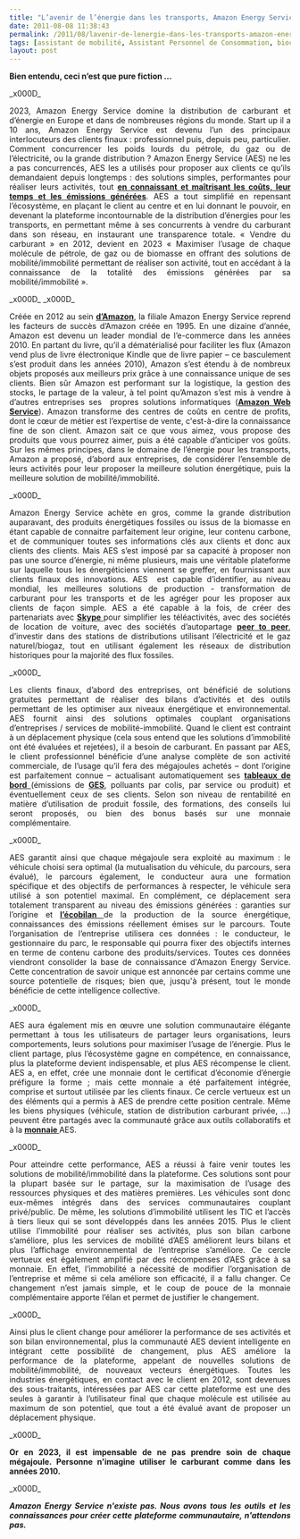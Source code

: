 ```yaml
---
title: "L’avenir de l’énergie dans les transports, Amazon Energy Service"
date: 2011-08-08 11:38:43
permalink: /2011/08/lavenir-de-lenergie-dans-les-transports-amazon-energy-service.html
tags: [assistant de mobilité, Assistant Personnel de Consommation, biocarburant, carburant, données réelles, économie du quaternaire, économie fonctionnalité, Efficacité énergétique, Infrastructure, innovation, internet, logistique, open innovation, partage de données, Service de mobilité, transition générationnelle]
layout: post
---
```


<p style="text-align: justify;"><strong>Bien entendu, ceci n’est que pure fiction …</strong></p>_x000D_
<p style="text-align: justify;">2023, Amazon Energy Service domine la distribution de carburant et d’énergie en Europe et dans de nombreuses régions du monde. Start up il a 10 ans, Amazon Energy Service est devenu l’un des principaux interlocuteurs des clients finaux : professionnel puis, depuis peu, particulier. Comment concurrencer les poids lourds du pétrole, du gaz ou de l’électricité, ou la grande distribution ? Amazon Energy Service (AES) ne les a pas concurrencés, AES les a utilisés pour proposer aux clients ce qu’ils demandaient depuis longtemps : des solutions simples, performantes pour réaliser leurs activités, tout <strong><a href="https://gabrielplassat.github.io/transportsdufutur/2011/04/dhl-les-solutions-logistiques-durables-passent-par-plus-de-transparence-plus-de-regulation-plus-de-c.html" target="_blank" rel="noopener">en connaissant et maîtrisant les coûts, leur temps et les émissions générées</a></strong>. AES a tout simplifié en repensant l’écosystème, en plaçant le client au centre et en lui donnant le pouvoir, en devenant la plateforme incontournable de la distribution d’énergies pour les transports, en permettant même à ses concurrents à vendre du carburant dans son réseau, en instaurant une transparence totale. « Vendre du carburant » en 2012, devient en 2023 « Maximiser l’usage de chaque molécule de pétrole, de gaz ou de biomasse en offrant des solutions de mobilité/immobilité permettant de réaliser son activité, tout en accédant à la connaissance de la totalité des émissions générées par sa mobilité/immobilité ».</p>_x000D_
<!--more-->_x000D_
<p style="text-align: justify;">Créée en 2012 au sein <strong><a href="http://fr.wikipedia.org/wiki/Amazon.com" target="_blank" rel="noopener">d’Amazon</a></strong>, la filiale Amazon Energy Service reprend les facteurs de succès d’Amazon créée en 1995. En une dizaine d’année, Amazon est devenu un leader mondial de l’e-commerce dans les années 2010. En partant du livre, qu’il a dématérialisé pour faciliter les flux (Amazon vend plus de livre électronique Kindle que de livre papier – ce basculement s’est produit dans les années 2010), Amazon s’est étendu à de nombreux objets proposés aux meilleurs prix grâce à une connaissance unique de ses clients. Bien sûr Amazon est performant sur la logistique, la gestion des stocks, le partage de la valeur, à tel point qu’Amazon s’est mis à vendre à d’autres entreprises ses  propres solutions informatiques (<strong><a href="http://aws.amazon.com/fr/" target="_blank" rel="noopener">Amazon Web Service</a></strong>). Amazon transforme des centres de coûts en centre de profits, dont le cœur de métier est l’expertise de vente, c'est-à-dire la connaissance fine de son client. Amazon sait ce que vous aimez, vous propose des produits que vous pourrez aimer, puis a été capable d’anticiper vos goûts. Sur les mêmes principes, dans le domaine de l’énergie pour les transports, Amazon a proposé, d’abord aux entreprises, de considérer l’ensemble de leurs activités pour leur proposer la meilleure solution énergétique, puis la meilleure solution de mobilité/immobilité.</p>_x000D_
<p style="text-align: justify;">Amazon Energy Service achète en gros, comme la grande distribution auparavant, des produits énergétiques fossiles ou issus de la biomasse en étant capable de connaitre parfaitement leur origine, leur contenu carbone, et de communiquer toutes ses informations clés aux clients et donc aux clients des clients. Mais AES s’est imposé par sa capacité à proposer non pas une source d’énergie, ni même plusieurs, mais une véritable plateforme sur laquelle tous les énergéticiens viennent se greffer, en fournissant aux clients finaux des innovations. AES  est capable d’identifier, au niveau mondial, les meilleures solutions de production - transformation de carburant pour les transports et de les agréger pour les proposer aux clients de façon simple. AES a été capable à la fois, de créer des partenariats avec <strong><a href="http://www.skype.com/intl/fr/skypepro/" target="_blank" rel="noopener">Skype </a></strong>pour simplifier les téléactivités, avec des sociétés de location de voiture, avec des sociétés d’autopartage <strong><a href="http://fr.cityzencar.com/" target="_blank" rel="noopener">peer to peer</a></strong>, d’investir dans des stations de distributions utilisant l’électricité et le gaz naturel/biogaz, tout en utilisant également les réseaux de distribution historiques pour la majorité des flux fossiles.</p>_x000D_
<p style="text-align: justify;">Les clients finaux, d’abord des entreprises, ont bénéficié de solutions gratuites permettant de réaliser des bilans d’activités et des outils permettant de les optimiser aux niveaux énergétique et environnemental. AES fournit ainsi des solutions optimales couplant organisations d’entreprises / services de mobilité-immobilité. Quand le client est contraint à un déplacement physique (cela sous entend que les solutions d’immobilité ont été évaluées et rejetées), il a besoin de carburant. En passant par AES, le client professionnel bénéficie d’une analyse complète de son activité commerciale, de l’usage qu’il fera des mégajoules achetés – dont l’origine est parfaitement connue – actualisant automatiquement ses <strong><a href="https://gabrielplassat.github.io/transportsdufutur/2010/12/quand-la-chaine-logistique-devient-transparente.html" target="_blank" rel="noopener">tableaux de bord </a></strong>(émissions de <strong><a href="http://www.slideshare.net/transportsdufutur/jec-biofuels-programme" target="_blank" rel="noopener">GES</a></strong>, polluants par colis, par service ou produit) et éventuellement ceux de ses clients. Selon son niveau de rentabilité en matière d’utilisation de produit fossile, des formations, des conseils lui seront proposés, ou bien des bonus basés sur une monnaie complémentaire.</p>_x000D_
<p style="text-align: justify;">AES garantit ainsi que chaque mégajoule sera exploité au maximum : le véhicule choisi sera optimal (la mutualisation du véhicule, du parcours, sera évalué), le parcours également, le conducteur aura une formation spécifique et des objectifs de performances à respecter, le véhicule sera utilisé à son potentiel maximal. En complément, ce déplacement sera totalement transparent au niveau des émissions générées : garanties sur l’origine et <strong><a href="http://www.slideshare.net/transportsdufutur/jec-biofuels-programme" target="_blank" rel="noopener">l’écobilan </a></strong>de la production de la source énergétique, connaissances des émissions réellement émises sur le parcours. Toute l’organisation de l’entreprise utilisera ces données : le conducteur, le gestionnaire du parc, le responsable qui pourra fixer des objectifs internes en terme de contenu carbone des produits/services. Toutes ces données viendront consolider la base de connaissance d'Amazon Energy Service. Cette concentration de savoir unique est annoncée par certains comme une source potentielle de risques; bien que, jusqu'à présent, tout le monde bénéficie de cette intelligence collective.</p>_x000D_
<p style="text-align: justify;">AES aura également mis en œuvre une solution communautaire élégante permettant à tous les utilisateurs de partager leurs organisations, leurs comportements, leurs solutions pour maximiser l’usage de l’énergie. Plus le client partage, plus l’écosystème gagne en compétence, en connaissance, plus la plateforme devient indispensable, et plus AES récompense le client. AES a, en effet, crée une monnaie dont le certificat d’économie d’énergie préfigure la forme ; mais cette monnaie a été parfaitement intégrée, comprise et surtout utilisée par les clients finaux. Ce cercle vertueux est un des éléments qui a permis à AES de prendre cette position centrale. Même les biens physiques (véhicule, station de distribution carburant privée, …) peuvent être partagés avec la communauté grâce aux outils collaboratifs et à la <strong><a href="https://gabrielplassat.github.io/transportsdufutur/2011/05/rd-psa-google-wallet-etalab-quelles-priorites-pour-nos-mobilites-en-2020.html" target="_blank" rel="noopener">monnaie </a></strong>AES.</p>_x000D_
<p style="text-align: justify;">Pour atteindre cette performance, AES a réussi à faire venir toutes les solutions de mobilité/immobilité dans la plateforme. Ces solutions sont pour la plupart basée sur le partage, sur la maximisation de l’usage des ressources physiques et des matières premières. Les véhicules sont donc eux-mêmes intégrés dans des services communautaires couplant privé/public. De même, les solutions d’immobilité utilisent les TIC et l’accès à tiers lieux qui se sont développés dans les années 2015. Plus le client utilise l’immobilité pour réaliser ses activités, plus son bilan carbone s’améliore, plus les services de mobilité d’AES améliorent leurs bilans et plus l’affichage environnemental de l’entreprise s’améliore. Ce cercle vertueux est également amplifié par des récompenses d’AES grâce à sa monnaie. En effet, l’immobilité a nécessité de modifier l’organisation de l’entreprise et même si cela améliore son efficacité, il a fallu changer. Ce changement n’est jamais simple, et le coup de pouce de la monnaie complémentaire apporte l’élan et permet de justifier le changement.</p>_x000D_
<p style="text-align: justify;">Ainsi plus le client change pour améliorer la performance de ses activités et son bilan environnemental, plus la communauté AES devient intelligente en intégrant cette possibilité de changement, plus AES améliore la performance de la plateforme, appelant de nouvelles solutions de mobilité/immobilité, de nouveaux vecteurs énergétiques. Toutes les industries énergétiques, en contact avec le client en 2012, sont devenues des sous-traitants, intéressées par AES car cette plateforme est une des seules à garantir à l’utilisateur final que chaque molécule est utilisée au maximum de son potentiel, que tout a été évalué avant de proposer un déplacement physique.</p>_x000D_
<p style="text-align: justify;"><strong>Or en 2023, il est impensable de ne pas prendre soin de chaque mégajoule. Personne n'imagine utiliser le carburant comme dans les années 2010. </strong></p>_x000D_
<p style="text-align: justify;"><em><strong>Amazon Energy Service n'existe pas. Nous avons tous les outils et les connaissances pour créer cette plateforme communautaire, n'attendons pas.</strong></em></p>
